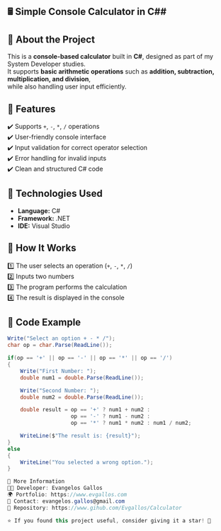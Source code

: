 ## 🖩 Simple Console Calculator in C##

## 📌 About the Project  
This is a **console-based calculator** built in **C#**, designed as part of my System Developer studies.  
It supports **basic arithmetic operations** such as **addition, subtraction, multiplication, and division**,  
while also handling user input efficiently.  

## 🚀 Features  
✔️ Supports `+`, `-`, `*`, `/` operations  
✔️ User-friendly console interface  
✔️ Input validation for correct operator selection  
✔️ Error handling for invalid inputs  
✔️ Clean and structured C# code  

## 🔧 Technologies Used  
- **Language:** C#  
- **Framework:** .NET  
- **IDE:** Visual Studio  

## 📜 How It Works  
1️⃣ The user selects an operation (`+`, `-`, `*`, `/`)  
2️⃣ Inputs two numbers  
3️⃣ The program performs the calculation  
4️⃣ The result is displayed in the console  

## 📝 Code Example
```csharp
Write("Select an option + - * /");
char op = char.Parse(ReadLine());

if(op == '+' || op == '-' || op == '*' || op == '/') 
{
    Write("First Number: ");
    double num1 = double.Parse(ReadLine());

    Write("Second Number: ");
    double num2 = double.Parse(ReadLine());

    double result = op == '+' ? num1 + num2 : 
                    op == '-' ? num1 - num2 :
                    op == '*' ? num1 * num2 : num1 / num2;

    WriteLine($"The result is: {result}");
}
else
{
    WriteLine("You selected a wrong option.");
}

🔗 More Information
👨‍💻 Developer: Evangelos Gallos
🌍 Portfolio: https://www.evgallos.com
📧 Contact: evangelos.gallos@gmail.com
📌 Repository: https://www.gihub.com/Evgallos/Calculator

⭐ If you found this project useful, consider giving it a star! 🚀
